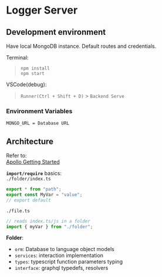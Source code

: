 # Logger Server

## Development environment

Have local MongoDB instance.
Default routes and credentials.

Terminal:

> `npm install`  
> `npm start`

VSCode(debug):

> `Runner(Ctrl + Shift + D)` > `Backend Serve`

### Environment Variables

```
MONGO_URL = Database URL
```

## Architecture

Refer to:  
[Apollo Getting Started](https://www.apollographql.com/docs/apollo-server/getting-started/)

**`import/require`** basics:  
`./folder/index.ts`

```js
export * from "path";
export const MyVar = "value";
// export default
```

`./file.ts`

```js
// reads index.ts/js in a folder
import { myVar } from "./folder";
```

**Folder**:

- `orm`: Database to language object models
- `services`: interaction implementation
- `types`: typescript function parameters typing
- `interface`: graphql typedefs, resolvers
